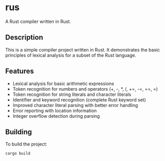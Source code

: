 # rus

A Rust compiler written in Rust.

## Description

This is a simple compiler project written in Rust. It demonstrates the basic principles of lexical analysis for a subset of the Rust language.

## Features

- Lexical analysis for basic arithmetic expressions
- Token recognition for numbers and operators (+, -, *, /, +=, -=, ==, =)
- Token recognition for string literals and character literals
- Identifier and keyword recognition (complete Rust keyword set)
- Improved character literal parsing with better error handling
- Error reporting with location information
- Integer overflow detection during parsing

## Building

To build the project:

```bash
cargo build

